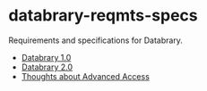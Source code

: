 # databrary-reqmts-specs
Requirements and specifications for Databrary.

- [Databrary 1.0](https://gilmore-lab.github.io/databrary-reqmts-specs/databrary_1.0.html)
- [Databrary 2.0](https://gilmore-lab.github.io/databrary-reqmts-specs/databrary_2.0.html)
- [Thoughts about Advanced Access](https://gilmore-lab.github.io/databrary-reqmts-specs/advanced_access.html)
